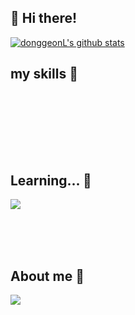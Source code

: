 ## 👋 Hi there!

 [![donggeonL's github stats](https://github-readme-stats.vercel.app/api?username=donggeonL)](https://github.com/anuraghazra/github-readme-stats)


## my skills 👀


<br/><br/>

<br/><br/><br/>


## Learning... 🌱
<span target="_blank"><img src="https://img.shields.io/badge/spring boot-339933?style=flat-square&logo=javascript&logoColor=white"/></span>

<br/><br/><br/>
## About me 💞️
<a href="https://www.instagram.com/do.r.dong/" target="_blank"><img src="https://img.shields.io/badge/Instagram-E4405F?style=flat-square&logo=instagram&logoColor=white"/></a>
